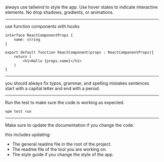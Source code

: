 always use tailwind to style the app.
Use hover states to indicate interactive elements.
No drop shadows, gradients, or animations.

---

use function components with hooks

```tsx
interface ReactComponentProps {
    name: string
}

export default function ReactComponent(props : ReactComponentProps){
    return (
        <h1>Hallo {props.name}</h1>
    )
}
```

---

you should always fix typos, grammar, and spelling mistakes
sentences start with a capital letter and end with a period.

---

Run the test to make sure the code is working as expected.
```npm
npm test run
```

---

Make sure to update the documentation if you change the code.

this includes updating:

- The general readme file in the root of the project.
- The readme file of the tool you are working on.
- The style guide if you change the style of the app.

